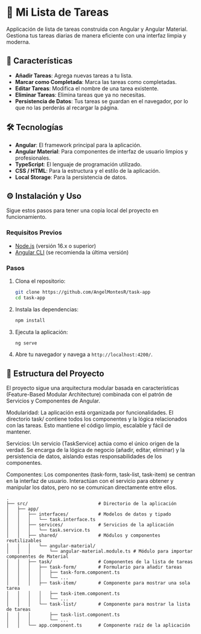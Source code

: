 # 📝 Mi Lista de Tareas

Applicación de lista de tareas construida con Angular y Angular Material. Gestiona tus tareas diarias de manera eficiente con una interfaz limpia y moderna.

## 🚀 Características

* **Añadir Tareas**: Agrega nuevas tareas a tu lista.
* **Marcar como Completada**: Marca las tareas como completadas.
* **Editar Tareas**: Modifica el nombre de una tarea existente.
* **Eliminar Tareas**: Elimina tareas que ya no necesitas.
* **Persistencia de Datos**: Tus tareas se guardan en el navegador, por lo que no las perderás al recargar la página.


## 🛠️ Tecnologías

* **Angular**: El framework principal para la aplicación.
* **Angular Material**: Para componentes de interfaz de usuario limpios y profesionales.
* **TypeScript**: El lenguaje de programación utilizado.
* **CSS / HTML**: Para la estructura y el estilo de la aplicación.
* **Local Storage**: Para la persistencia de datos.


## ⚙️ Instalación y Uso

Sigue estos pasos para tener una copia local del proyecto en funcionamiento.

### Requisitos Previos

* [Node.js](https://nodejs.org/) (versión 16.x o superior)
* [Angular CLI](https://angular.io/cli) (se recomienda la última versión)

### Pasos

1.  Clona el repositorio:
    ```bash
    git clone https://github.com/AngelMontesR/task-app
    cd task-app
    ```

2.  Instala las dependencias:
    ```bash
    npm install
    ```

3.  Ejecuta la aplicación:
    ```bash
    ng serve
    ```

4.  Abre tu navegador y navega a `http://localhost:4200/`.


## 📁 Estructura del Proyecto

El proyecto sigue una arquitectura modular basada en características (Feature-Based Modular Architecture) combinada con el patrón de Servicios y Componentes de Angular.

Modularidad: La aplicación está organizada por funcionalidades. El directorio task/ contiene todos los componentes y la lógica relacionados con las tareas. Esto mantiene el código limpio, escalable y fácil de mantener.

Servicios: Un servicio (TaskService) actúa como el único origen de la verdad. Se encarga de la lógica de negocio (añadir, editar, eliminar) y la persistencia de datos, aislando estas responsabilidades de los componentes.

Componentes: Los componentes (task-form, task-list, task-item) se centran en la interfaz de usuario. Interactúan con el servicio para obtener y manipular los datos, pero no se comunican directamente entre ellos.

```
.
├── src/                          # Directorio de la aplicación
│   ├── app/
│   │   ├── interfaces/           # Modelos de datos y tipado
│   │   │   └── task.interface.ts
│   │   ├── services/             # Servicios de la aplicación
│   │   │   └── task.service.ts
│   │   ├── shared/               # Módulos y componentes reutilizables
│   │   │   └── angular-material/
│   │   │       └── angular-material.module.ts # Módulo para importar componentes de Material
│   │   ├── task/                 # Componentes de la lista de tareas
│   │   │   ├── task-form/        # Formulario para añadir tareas
│   │   │   │   ├── task-form.component.ts
│   │   │   │   └── ...
│   │   │   ├── task-item/        # Componente para mostrar una sola tarea
│   │   │   │   ├── task-item.component.ts
│   │   │   │   └── ...
│   │   │   └── task-list/        # Componente para mostrar la lista de tareas
│   │   │       ├── task-list.component.ts
│   │   │       └── ...
│   │   └── app.component.ts      # Componente raíz de la aplicación
```

